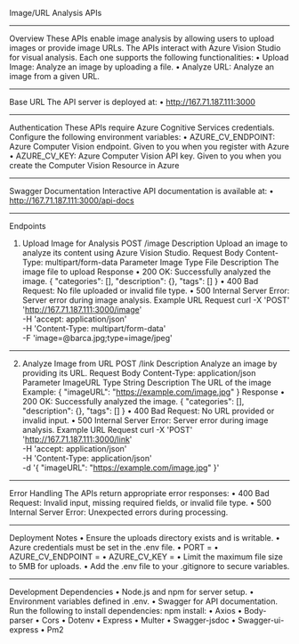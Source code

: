 Image/URL Analysis APIs
________________________________________
Overview
These APIs enable image analysis by allowing users to upload images or provide image URLs. The APIs interact with Azure Vision Studio for visual analysis. Each one supports the following functionalities:
•	Upload Image: Analyze an image by uploading a file.
•	Analyze URL: Analyze an image from a given URL.
________________________________________
Base URL
The API server is deployed at:
•	http://167.71.187.111:3000
________________________________________
Authentication
These APIs require Azure Cognitive Services credentials. Configure the following environment variables:
•	AZURE_CV_ENDPOINT: Azure Computer Vision endpoint. Given to you when you register with Azure
•	AZURE_CV_KEY: Azure Computer Vision API key. Given to you when you create the Computer Vision Resource in Azure
________________________________________
Swagger Documentation
Interactive API documentation is available at:
•	http://167.71.187.111:3000/api-docs
________________________________________
Endpoints
1. Upload Image for Analysis
POST /image
Description
Upload an image to analyze its content using Azure Vision Studio.
Request Body
Content-Type: multipart/form-data
Parameter
Image
Type
File
Description
The image file to upload
Response
•	200 OK: Successfully analyzed the image.
{
  "categories": [],
  "description": {},
  "tags": []
}
•	400 Bad Request: No file uploaded or invalid file type.
•	500 Internal Server Error: Server error during image analysis.
Example URL Request
curl -X 'POST' \
  'http://167.71.187.111:3000/image' \
  -H 'accept: application/json' \
  -H 'Content-Type: multipart/form-data' \
  -F 'image=@barca.jpg;type=image/jpeg'
________________________________________
2. Analyze Image from URL
POST /link
Description
Analyze an image by providing its URL.
Request Body
Content-Type: application/json
Parameter
ImageURL
Type
String
Description
The URL of the image
Example:
{
  "imageURL": "https://example.com/image.jpg"
}
Response
•	200 OK: Successfully analyzed the image.
{
  "categories": [],
  "description": {},
  "tags": []
}
•	400 Bad Request: No URL provided or invalid input.
•	500 Internal Server Error: Server error during image analysis.
Example URL Request
curl -X 'POST' \
  'http://167.71.187.111:3000/link' \
  -H 'accept: application/json' \
  -H 'Content-Type: application/json' \
  -d '{
  "imageURL": "https://example.com/image.jpg"
}'
________________________________________
Error Handling
The APIs return appropriate error responses:
•	400 Bad Request: Invalid input, missing required fields, or invalid file type.
•	500 Internal Server Error: Unexpected errors during processing.
________________________________________
Deployment Notes
•	Ensure the uploads directory exists and is writable.
•	Azure credentials must be set in the .env file.
•	PORT = 
•	AZURE_CV_ENDPOINT = 
•	AZURE_CV_KEY = 
•	Limit the maximum file size to 5MB for uploads.
•	Add the .env file to your .gitignore to secure variables.
________________________________________
Development Dependencies
•	Node.js and npm for server setup.
•	Environment variables defined in .env.
•	Swagger for API documentation.
Run the following to install dependencies:
npm install:
•	Axios
•	Body-parser
•	Cors
•	Dotenv
•	Express
•	Multer
•	Swagger-jsdoc
•	Swagger-ui-express
•	Pm2
